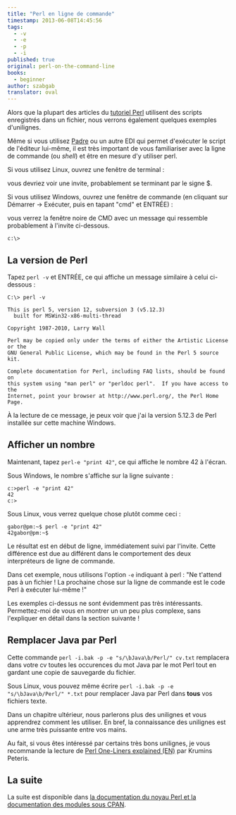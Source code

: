 ```yaml
---
title: "Perl en ligne de commande"
timestamp: 2013-06-08T14:45:56
tags:
  - -v
  - -e
  - -p
  - -i
published: true
original: perl-on-the-command-line
books:
  - beginner
author: szabgab
translator: oval
---
```



Alors que la plupart des articles du [tutoriel Perl](/perl-tutorial) utilisent des scripts enregistrés dans un fichier,
nous verrons également quelques exemples d'unilignes.

Même si vous utilisez [Padre](http://padre.perlide.org/) ou un autre EDI qui permet d'exécuter le script de l'éditeur lui-même,
il est très important de vous familiariser avec la ligne de commande (ou <i>shell</i>) et être en mesure d'y utiliser perl.


Si vous utilisez Linux, ouvrez une fenêtre de terminal :

vous devriez voir une invite, probablement se terminant par le signe $.

Si vous utilisez Windows, ouvrez une fenêtre de commande (en cliquant sur Démarrer -> Exécuter, puis en tapant "cmd" et ENTRÉE) :

vous verrez la fenêtre noire de CMD avec un message qui ressemble probablement à l'invite ci-dessous.

```
c:\>
```

## La version de Perl

Tapez `perl -v` et ENTRÉE, ce qui affiche un message similaire à celui ci-dessous :

```
C:\> perl -v

This is perl 5, version 12, subversion 3 (v5.12.3)
  built for MSWin32-x86-multi-thread

Copyright 1987-2010, Larry Wall

Perl may be copied only under the terms of either the Artistic License or the
GNU General Public License, which may be found in the Perl 5 source kit.

Complete documentation for Perl, including FAQ lists, should be found on
this system using "man perl" or "perldoc perl".  If you have access to the
Internet, point your browser at http://www.perl.org/, the Perl Home Page.
```

À la lecture de ce message, je peux voir que j'ai la version 5.12.3 de Perl installée sur cette machine Windows.

## Afficher un nombre

Maintenant, tapez `perl-e "print 42"`, ce qui affiche le nombre 42 à l'écran.

Sous Windows, le nombre s'affiche sur la ligne suivante :

```
c:>perl -e "print 42"
42
c:>
```

Sous Linux, vous verrez quelque chose plutôt comme ceci :

```
gabor@pm:~$ perl -e "print 42"
42gabor@pm:~$
```

Le résultat est en début de ligne, immédiatement suivi par l'invite.
Cette différence est due au différent dans le comportement des deux interpréteurs de ligne de commande.

Dans cet exemple, nous utilisons l'option `-e` indiquant à perl :
"Ne t'attend pas à un fichier ! La prochaine chose sur la ligne de commande est le code Perl à exécuter lui-même !"

Les exemples ci-dessus ne sont évidemment pas très intéressants.
Permettez-moi de vous en montrer un un peu plus complexe, sans l'expliquer en détail dans la section suivante !

## Remplacer Java par Perl

Cette commande `perl -i.bak -p -e "s/\bJava\b/Perl/" cv.txt` remplacera dans votre cv toutes les occurences du mot Java par le mot Perl  tout en gardant une copie de sauvegarde du fichier.

Sous Linux, vous pouvez même écrire `perl -i.bak -p -e "s/\bJava\b/Perl/" *.txt` pour remplacer Java par Perl dans <b>tous</b> vos fichiers texte.

Dans un chapitre ultérieur, nous parlerons plus des unilignes et vous apprendrez comment les utiliser.
En bref, la connaissance des unilignes est une arme très puissante entre vos mains.

Au fait, si vous êtes intéressé par certains très bons unilignes, je vous recommande la lecture de
[Perl One-Liners explained (EN)](http://www.catonmat.net/blog/perl-book/) par Krumins Peteris.

## La suite

La suite est disponible dans <a href="https://perlmaven.com/core-perl-documentation-cpan-module-documentation">la documentation du noyau Perl et
la documentation des modules sous CPAN</a>.
